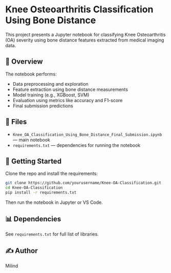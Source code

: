 # Knee Osteoarthritis Classification Using Bone Distance

This project presents a Jupyter notebook for classifying Knee Osteoarthritis (OA) severity using bone distance features extracted from medical imaging data.

## 📘 Overview

The notebook performs:
- Data preprocessing and exploration
- Feature extraction using bone distance measurements
- Model training (e.g., XGBoost, SVM)
- Evaluation using metrics like accuracy and F1-score
- Final submission predictions

## 📁 Files

- `Knee_OA_Classification_Using_Bone_Distance_Final_Submission.ipynb` — main notebook
- `requirements.txt` — dependencies for running the notebook

## 🚀 Getting Started

Clone the repo and install the requirements:

```bash
git clone https://github.com/yourusername/Knee-OA-Classification.git
cd Knee-OA-Classification
pip install -r requirements.txt
```

Then run the notebook in Jupyter or VS Code.

## 📊 Dependencies

See `requirements.txt` for full list of libraries.

## ✍️ Author

Milind  
